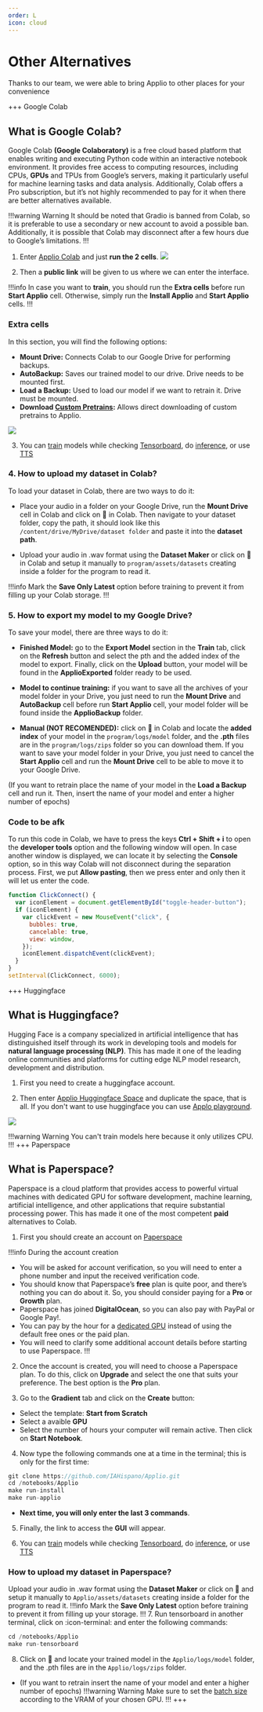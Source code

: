 ```yaml
---
order: L
icon: cloud
---
```


# Other Alternatives

Thanks to our team, we were able to bring Applio to other places for your convenience

+++ Google Colab

## What is Google Colab?

Google Colab **(Google Colaboratory)** is a free cloud based platform that enables writing and executing Python code within an interactive notebook environment. It provides free access to computing resources, including CPUs, **GPUs** and TPUs from Google’s servers, making it particularly useful for machine learning tasks and data analysis. Additionally, Colab offers a Pro subscription, but it’s not highly recommended to pay for it when there are better alternatives available.

!!!warning Warning
It should be noted that Gradio is banned from Colab, so it is preferable to use a secondary or new account to avoid a possible ban. Additionally, it is possible that Colab may disconnect after a few hours due to Google’s limitations.
!!!

1.  Enter [Applio Colab](https://colab.research.google.com/github/iahispano/applio/blob/master/assets/Applio.ipynb) and just **run the 2 cells**.
    ![](../assets/Colab.png)

2.  Then a **public link** will be given to us where we can enter the interface.

!!!info In case you want to **train**, you should run the **Extra cells** before run **Start Applio** cell. Otherwise, simply run the **Install Applio** and **Start Applio** cells.
!!!

### Extra cells

In this section, you will find the following options:

- **Mount Drive:** Connects Colab to our Google Drive for performing backups.
- **AutoBackup:** Saves our trained model to our drive. Drive needs to be mounted first.
- **Load a Backup:** Used to load our model if we want to retrain it. Drive must be mounted.
- **Download [Custom Pretrains](https://docs.applio.org/get-started/pretrained/):** Allows direct downloading of custom pretrains to Applio.

![](../assets/Extra-Colab.png)

3.  You can [train](../get-started/training.md/) models while checking [Tensorboard](../get-started/tensorboard.md), do [inference](../get-started/inferencing.md/), or use [TTS](../get-started/tts.md/)

### 4. How to upload my dataset in Colab?

To load your dataset in Colab, there are two ways to do it:

- Place your audio in a folder on your Google Drive, run the **Mount Drive** cell in Colab and click on :file_folder: in Colab. Then navigate to your dataset folder, copy the path, it should look like this `/content/drive/MyDrive/dataset folder` and paste it into the **dataset path**.

- Upload your audio in .wav format using the **Dataset Maker** or click on :file_folder: in Colab and setup it manually to `program/assets/datasets` creating inside a folder for the program to read it.

!!!info Mark the **Save Only Latest** option before training to prevent it from filling up your Colab storage.
!!!

### 5. How to export my model to my Google Drive?

To save your model, there are three ways to do it:

- **Finished Model:** go to the **Export Model** section in the **Train** tab, click on the **Refresh** button and select the pth and the added index of the model to export. Finally, click on the **Upload** button, your model will be found in the **ApplioExported** folder ready to be used.

- **Model to continue training:** if you want to save all the archives of your model folder in your Drive, you just need to run the **Mount Drive** and **AutoBackup** cell before run **Start Applio** cell, your model folder will be found inside the **ApplioBackup** folder.

- **Manual (NOT RECOMENDED):** click on :file_folder: in Colab and locate the **added index** of your model in the `program/logs/model` folder, and the **.pth** files are in the `program/logs/zips` folder so you can download them. If you want to save your model folder in your Drive, you just need to cancel the **Start Applio** cell and run the **Mount Drive** cell to be able to move it to your Google Drive.

(If you want to retrain place the name of your model in the **Load a Backup** cell and run it. Then, insert the name of your model and enter a higher number of epochs)

### Code to be afk

To run this code in Colab, we have to press the keys **Ctrl + Shift + i** to open the **developer tools** option and the following window will open. In case another window is displayed, we can locate it by selecting the **Console** option, so in this way Colab will not disconnect during the separation process. First, we put **Allow pasting**, then we press enter and only then it will let us enter the code.

```js
function ClickConnect() {
  var iconElement = document.getElementById("toggle-header-button");
  if (iconElement) {
    var clickEvent = new MouseEvent("click", {
      bubbles: true,
      cancelable: true,
      view: window,
    });
    iconElement.dispatchEvent(clickEvent);
  }
}
setInterval(ClickConnect, 6000);
```

+++ Huggingface

## What is Huggingface?

Hugging Face is a company specialized in artificial intelligence that has distinguished itself through its work in developing tools and models for **natural language processing (NLP)**. This has made it one of the leading online communities and platforms for cutting edge NLP model research, development and distribution.

1.  First you need to create a huggingface account.

2.  Then enter [Applio Huggingface Space](https://huggingface.co/spaces/IAHispano/Applio) and duplicate the space, that is all. If you don't want to use huggingface you can use [Applo playground](https://applio.org/playground).

![](../assets/Duplicate.png)

!!!warning Warning
You can't train models here because it only utilizes CPU.
!!!
+++ Paperspace

## What is Paperspace?

Paperspace is a cloud platform that provides access to powerful virtual machines with dedicated GPU for software development, machine learning, artificial intelligence, and other applications that require substantial processing power. This has made it one of the most competent **paid** alternatives to Colab.

1. First you should create an account on [Paperspace](https://console.paperspace.com/signup)

!!!info During the account creation

- You will be asked for account verification, so you will need to enter a phone number and input the received verification code.
- You should know that Paperspace’s **free** plan is quite poor, and there’s nothing you can do about it. So, you should consider paying for a **Pro** or **Growth** plan.
- Paperspace has joined **DigitalOcean**, so you can also pay with PayPal or Google Pay!.
- You can pay by the hour for a [dedicated GPU](https://www.paperspace.com/pricing) instead of using the default free ones or the paid plan.
- You will need to clarify some additional account details before starting to use Paperspace.
  !!!

2. Once the account is created, you will need to choose a Paperspace plan. To do this, click on **Upgrade** and select the one that suits your preference. The best option is the **Pro** plan.

3. Go to the **Gradient** tab and click on the **Create** button:

- Select the template: **Start from Scratch**
- Select a avaible **GPU**
- Select the number of hours your computer will remain active.
  Then click on **Start Notebook**.

4. Now type the following commands one at a time in the terminal; this is only for the first time:

```js
git clone https://github.com/IAHispano/Applio.git
cd /notebooks/Applio
make run-install
make run-applio
```

- **Next time, you will only enter the last 3 commands**.

5. Finally, the link to access the **GUI** will appear.

6. You can [train](/get-started/training.md/) models while checking [Tensorboard](/get-started/tensorboard.md), do [inference](/get-started/inferencing.md/), or use [TTS](/get-started/tts.md/)

### How to upload my dataset in Paperspace?

Upload your audio in .wav format using the **Dataset Maker** or click on :file_folder: and setup it manually to `Applio/assets/datasets` creating inside a folder for the program to read it.
!!!info Mark the **Save Only Latest** option before training to prevent it from filling up your storage.
!!! 
7. Run tensorboard in another terminal, click on :icon-terminal: and enter the following commands:

```js
cd /notebooks/Applio
make run-tensorboard
```

8. Click on :file_folder: and locate your trained model in the `Applio/logs/model` folder, and the .pth files are in the `Applio/logs/zips` folder.

- (If you want to retrain insert the name of your model and enter a higher number of epochs)
!!!warning Warning
Make sure to set the [batch size](https://docs.applio.org/faq/rvc/#batch-size) according to the VRAM of your chosen GPU.
!!!
+++
